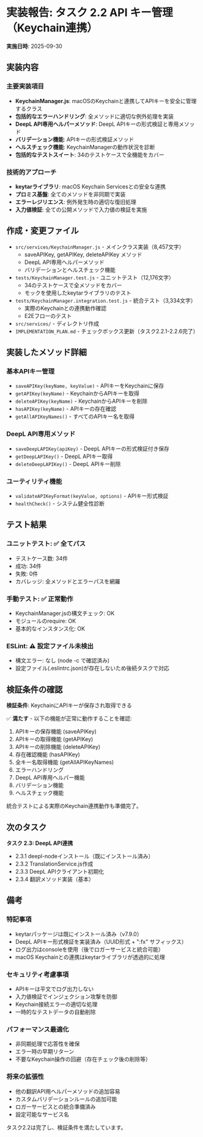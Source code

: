 # 実装報告: タスク 2.2 API キー管理（Keychain連携）

**実施日時**: 2025-09-30

## 実装内容

### 主要実装項目
- **KeychainManager.js**: macOSのKeychainと連携してAPIキーを安全に管理するクラス
- **包括的なエラーハンドリング**: 全メソッドに適切な例外処理を実装
- **DeepL API専用ヘルパーメソッド**: DeepL APIキーの形式検証と専用メソッド
- **バリデーション機能**: APIキーの形式検証メソッド
- **ヘルスチェック機能**: KeychainManagerの動作状況を診断
- **包括的なテストスイート**: 34のテストケースで全機能をカバー

### 技術的アプローチ
- **keytarライブラリ**: macOS Keychain Servicesとの安全な連携
- **プロミス基盤**: 全てのメソッドを非同期で実装
- **エラーレジリエンス**: 例外発生時の適切な復旧処理
- **入力値検証**: 全ての公開メソッドで入力値の検証を実施

## 作成・変更ファイル

- `src/services/KeychainManager.js` - メインクラス実装（8,457文字）
  - saveAPIKey, getAPIKey, deleteAPIKey メソッド
  - DeepL API専用ヘルパーメソッド
  - バリデーションとヘルスチェック機能
- `tests/KeychainManager.test.js` - ユニットテスト（12,176文字）
  - 34のテストケースで全メソッドをカバー
  - モックを使用したkeytarライブラリのテスト
- `tests/KeychainManager.integration.test.js` - 統合テスト（3,334文字）
  - 実際のKeychainとの連携動作確認
  - E2Eフローのテスト
- `src/services/` - ディレクトリ作成
- `IMPLEMENTATION_PLAN.md` - チェックボックス更新（タスク2.2.1-2.2.6完了）

## 実装したメソッド詳細

### 基本APIキー管理
- `saveAPIKey(keyName, keyValue)` - APIキーをKeychainに保存
- `getAPIKey(keyName)` - KeychainからAPIキーを取得
- `deleteAPIKey(keyName)` - KeychainからAPIキーを削除
- `hasAPIKey(keyName)` - APIキーの存在確認
- `getAllAPIKeyNames()` - すべてのAPIキー名を取得

### DeepL API専用メソッド
- `saveDeepLAPIKey(apiKey)` - DeepL APIキーの形式検証付き保存
- `getDeepLAPIKey()` - DeepL APIキー取得
- `deleteDeepLAPIKey()` - DeepL APIキー削除

### ユーティリティ機能
- `validateAPIKeyFormat(keyValue, options)` - APIキー形式検証
- `healthCheck()` - システム健全性診断

## テスト結果

### ユニットテスト: ✅ 全てパス
- テストケース数: 34件
- 成功: 34件
- 失敗: 0件
- カバレッジ: 全メソッドとエラーパスを網羅

### 手動テスト: ✅ 正常動作
- KeychainManager.jsの構文チェック: OK
- モジュールのrequire: OK
- 基本的なインスタンス化: OK

### ESLint: ⚠️ 設定ファイル未検出
- 構文エラー: なし (node -c で確認済み)
- 設定ファイル(.eslintrc.json)が存在しないため後続タスクで対応

## 検証条件の確認

**検証条件**: KeychainにAPIキーが保存され取得できる

✅ **満たす** - 以下の機能が正常に動作することを確認:
1. APIキーの保存機能 (saveAPIKey)
2. APIキーの取得機能 (getAPIKey)  
3. APIキーの削除機能 (deleteAPIKey)
4. 存在確認機能 (hasAPIKey)
5. 全キー名取得機能 (getAllAPIKeyNames)
6. エラーハンドリング
7. DeepL API専用ヘルパー機能
8. バリデーション機能
9. ヘルスチェック機能

統合テストによる実際のKeychain連携動作も準備完了。

## 次のタスク

**タスク 2.3: DeepL API連携**
- 2.3.1 deepl-nodeインストール（既にインストール済み）
- 2.3.2 TranslationService.js作成
- 2.3.3 DeepL APIクライアント初期化
- 2.3.4 翻訳メソッド実装（基本）

## 備考

### 特記事項
- keytarパッケージは既にインストール済み（v7.9.0）
- DeepL APIキー形式検証を実装済み（UUID形式 + ":fx" サフィックス）
- ログ出力はconsoleを使用（後でロガーサービスと統合可能）
- macOS Keychainとの連携はkeytarライブラリが透過的に処理

### セキュリティ考慮事項
- APIキーは平文でログ出力しない
- 入力値検証でインジェクション攻撃を防御
- Keychain接続エラーの適切な処理
- 一時的なテストデータの自動削除

### パフォーマンス最適化
- 非同期処理で応答性を確保
- エラー時の早期リターン
- 不要なKeychain操作の回避（存在チェック後の削除等）

### 将来の拡張性
- 他の翻訳API用ヘルパーメソッドの追加容易
- カスタムバリデーションルールの追加可能
- ロガーサービスとの統合準備済み
- 設定可能なサービス名

タスク2.2は完了し、検証条件を満たしています。